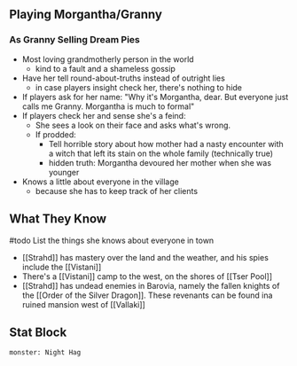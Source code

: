 ## Playing Morgantha/Granny
### As Granny Selling Dream Pies
- Most loving grandmotherly person in the world
	- kind to a fault and a shameless gossip
- Have her tell round-about-truths instead of outright lies
	- in case players insight check her, there's nothing to hide
- If players ask for her name: "Why it's Morgantha, dear. But everyone just calls me Granny. Morgantha is much to formal"
- If players check her and sense she's a feind:
	- She sees a look on their face and asks what's wrong.
	- If prodded:
		- Tell horrible story about how mother had a nasty encounter with a witch that left its stain on the whole family (technically true)
		- hidden truth: Morgantha devoured her mother when she was younger
- Knows a little about everyone in the village
	- because she has to keep track of her clients

## What They Know
#todo List the things she knows about everyone in town
- [[Strahd]] has mastery over the land and the weather, and his spies include the [[Vistani]]
- There's a [[Vistani]] camp to the west, on the shores of [[Tser Pool]]
- [[Strahd]] has undead enemies in Barovia, namely the fallen knights of the [[Order of the Silver Dragon]]. These revenants can be found ina ruined mansion west of [[Vallaki]]

## Stat Block

```statblock
monster: Night Hag
```
